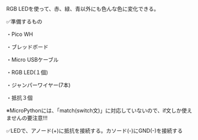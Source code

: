 RGB LEDを使って、赤、緑、青以外にも色んな色に変化できる。

✅準備するもの

・Pico WH

・ブレッドボード

・Micro USBケーブル

・RGB LED(１個)

・ジャンパーワイヤー(7本)

・抵抗３個

※MicroPythonには、「match(switch文)」に対応していないので、if文しか使えませんの要注意!!!

✅LEDで、アノード(+)に抵抗を接続する。カソード(-)にGND(-)を接続する
